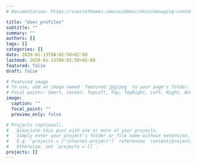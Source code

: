 ```yaml
---
# Documentation: https://sourcethemes.com/academic/docs/managing-content/

title: "User_profiles"
subtitle: ""
summary: ""
authors: []
tags: []
categories: []
date: 2020-01-13T08:02:50+02:00
lastmod: 2020-01-13T08:02:50+02:00
featured: false
draft: false

# Featured image
# To use, add an image named `featured.jpg/png` to your page's folder.
# Focal points: Smart, Center, TopLeft, Top, TopRight, Left, Right, BottomLeft, Bottom, BottomRight.
image:
  caption: ""
  focal_point: ""
  preview_only: false

# Projects (optional).
#   Associate this post with one or more of your projects.
#   Simply enter your project's folder or file name without extension.
#   E.g. `projects = ["internal-project"]` references `content/project/deep-learning/index.md`.
#   Otherwise, set `projects = []`.
projects: []
---
```

